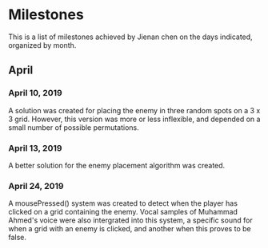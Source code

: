 # Milestones
This is a list of milestones achieved by Jienan chen on the days indicated, organized by month.

## April
### April 10, 2019
A solution was created for placing the enemy in three random spots on a 3 x 3 grid. However, this version was more or less inflexible, and depended on a small number of possible permutations.

### April 13, 2019
A better solution for the enemy placement algorithm was created. 

### April 24, 2019
A mousePressed() system was created to detect when the player has clicked on a grid containing the enemy. Vocal samples of Muhammad Ahmed's voice were also intergrated into this system, a specific sound for when a grid with an enemy is clicked, and another when this proves to be false.
